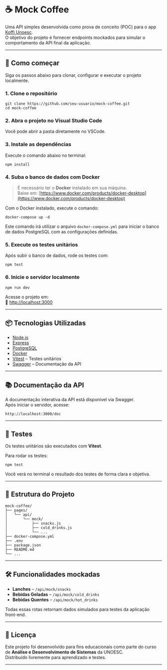 # ☕ Mock Coffee

Uma API simples desenvolvida como prova de conceito (POC) para o app [Koffi Unoesc](https://github.com/jian-19/koffi-unoesc).  
O objetivo do projeto é fornecer endpoints mockados para simular o comportamento da API final da aplicação.

---

## 🚀 Como começar

Siga os passos abaixo para clonar, configurar e executar o projeto localmente.

### 1. Clone o repositório

```
git clone https://github.com/seu-usuario/mock-coffee.git
cd mock-coffee
```

### 2. Abra o projeto no Visual Studio Code

Você pode abrir a pasta diretamente no VSCode.

### 3. Instale as dependências

Execute o comando abaixo no terminal:

```
npm install
```

### 4. Suba o banco de dados com Docker

> É necessário ter o **Docker** instalado em sua máquina.  
> Baixe em: [https://www.docker.com/products/docker-desktop](https://www.docker.com/products/docker-desktop)

Com o Docker instalado, execute o comando:

```
docker-compose up -d
```

Este comando irá utilizar o arquivo `docker-compose.yml` para iniciar o banco de dados PostgreSQL com as configurações definidas.

### 5. Execute os testes unitários

Após subir o banco de dados, rode os testes com:

```
npm test
```

### 6. Inicie o servidor localmente

```
npm run dev
```

Acesse o projeto em:  
📍 [http://localhost:3000](http://localhost:3000)

---

## 📦 Tecnologias Utilizadas

- [Node.js](https://nodejs.org/)
- [Express](https://expressjs.com/)
- [PostgreSQL](https://www.postgresql.org/)
- [Docker](https://www.docker.com/)
- [Vitest](https://vitest.dev/) – Testes unitários
- [Swagger](https://swagger.io/) – Documentação da API

---

## 📚 Documentação da API

A documentação interativa da API está disponível via Swagger.  
Após iniciar o servidor, acesse:

```
http://localhost:3000/doc
```

---

## 🧪 Testes

Os testes unitários são executados com **Vitest**.

Para rodar os testes:

```
npm test
```

Você verá no terminal o resultado dos testes de forma clara e objetiva.

---

## 📁 Estrutura do Projeto

```
mock-coffee/
├── pages/
│   └── api/
│       └── mock/
│           ├── snacks.js
│           ├── cold_drinks.js
│           └── ...
├── docker-compose.yml
├── .env
├── package.json
├── README.md
└── ...
```

---

## 🛠️ Funcionalidades mockadas

- **Lanches** – `/api/mock/snacks`
- **Bebidas Geladas** – `/api/mock/cold_drinks`
- **Bebidas Quentes** – `/api/mock/hot_drinks`

Todas essas rotas retornam dados simulados para testes da aplicação front-end.

---

## 📝 Licença

Este projeto foi desenvolvido para fins educacionais como parte do curso de **Análise e Desenvolvimento de Sistemas** da UNOESC.  
Distribuído livremente para aprendizado e testes.

---